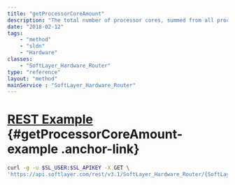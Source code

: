 ```yaml
---
title: "getProcessorCoreAmount"
description: "The total number of processor cores, summed from all processors that are attached to a piece of hardware"
date: "2018-02-12"
tags:
    - "method"
    - "sldn"
    - "Hardware"
classes:
    - "SoftLayer_Hardware_Router"
type: "reference"
layout: "method"
mainService : "SoftLayer_Hardware_Router"
---
```


# [REST Example](#getProcessorCoreAmount-example) <a href="/article/rest/"><i class="fas fa-question"></i></a> {#getProcessorCoreAmount-example .anchor-link} 
```bash
curl -g -u $SL_USER:$SL_APIKEY -X GET \
'https://api.softlayer.com/rest/v3.1/SoftLayer_Hardware_Router/{SoftLayer_Hardware_RouterID}/getProcessorCoreAmount'
```
